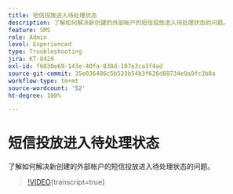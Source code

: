 ```yaml
---
title: 短信投放进入待处理状态
description: 了解如何解决新创建的外部帐户的短信投放进入待处理状态的问题。
feature: SMS
role: Admin
level: Experienced
type: Troubleshooting
jira: KT-8429
exl-id: f6030e69-143e-40fa-838d-107e3ca3f4ad
source-git-commit: 35e036486c5b533b54b3f626d88734e9a9fc3b8a
workflow-type: tm+mt
source-wordcount: '52'
ht-degree: 100%

---
```


# 短信投放进入待处理状态

了解如何解决新创建的外部帐户的短信投放进入待处理状态的问题。

>[!VIDEO](https://video.tv.adobe.com/v/3422497?quality=12&learn=on&captions=chi_hans){transcript=true}
